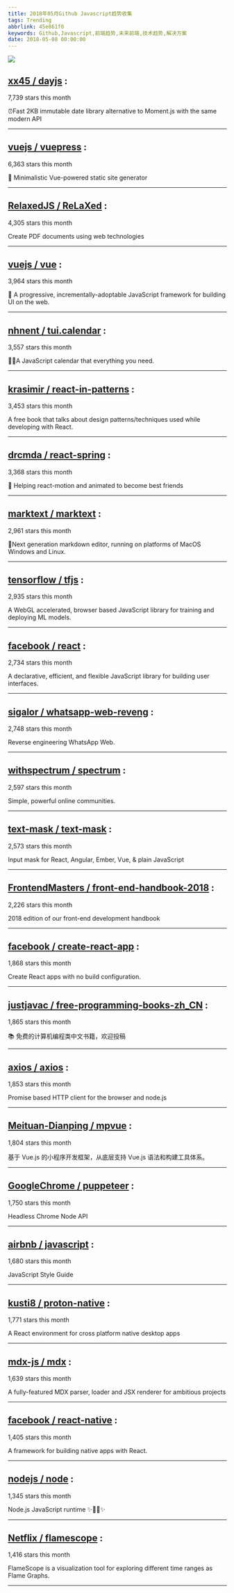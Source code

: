 ```yaml
---
title: 2018年05月Github Javascript趋势收集
tags: Trending
abbrlink: 45e861f0
keywords: Github,Javascript,前端趋势,未来前端,技术趋势,解决方案
date: 2018-05-08 00:00:00
---
```

![](/images/github_15.png)
##   [xx45 / dayjs](https://github.com/xx45/dayjs) : 
 
7,739 stars this month

⏰Fast 2KB immutable date library alternative to Moment.js with the same modern API 

---
##   [vuejs / vuepress](https://github.com/vuejs/vuepress) : 
 
6,363 stars this month

📝 Minimalistic Vue-powered static site generator 

---
##   [RelaxedJS / ReLaXed](https://github.com/RelaxedJS/ReLaXed) : 
 
4,305 stars this month

Create PDF documents using web technologies 

---
##   [vuejs / vue](https://github.com/vuejs/vue) : 
 
3,964 stars this month

🖖 A progressive, incrementally-adoptable JavaScript framework for building UI on the web. 

---
##   [nhnent / tui.calendar](https://github.com/nhnent/tui.calendar) : 
 
3,557 stars this month

🍞📅A JavaScript calendar that everything you need. 

---
##   [krasimir / react-in-patterns](https://github.com/krasimir/react-in-patterns) : 
 
3,453 stars this month

A free book that talks about design patterns/techniques used while developing with React. 

---
##   [drcmda / react-spring](https://github.com/drcmda/react-spring) : 
 
3,368 stars this month

🙌 Helping react-motion and animated to become best friends 

---
##   [marktext / marktext](https://github.com/marktext/marktext) : 
 
2,961 stars this month

📝Next generation markdown editor, running on platforms of MacOS Windows and Linux. 

---
##   [tensorflow / tfjs](https://github.com/tensorflow/tfjs) : 
 
2,935 stars this month

A WebGL accelerated, browser based JavaScript library for training and deploying ML models. 

---
##   [facebook / react](https://github.com/facebook/react) : 
 
2,734 stars this month

A declarative, efficient, and flexible JavaScript library for building user interfaces. 

---
##   [sigalor / whatsapp-web-reveng](https://github.com/sigalor/whatsapp-web-reveng) : 
 
2,748 stars this month

Reverse engineering WhatsApp Web. 

---
##   [withspectrum / spectrum](https://github.com/withspectrum/spectrum) : 
 
2,597 stars this month

Simple, powerful online communities. 

---
##   [text-mask / text-mask](https://github.com/text-mask/text-mask) : 
 
2,573 stars this month

Input mask for React, Angular, Ember, Vue, & plain JavaScript 

---
##   [FrontendMasters / front-end-handbook-2018](https://github.com/FrontendMasters/front-end-handbook-2018) : 
 
2,226 stars this month

2018 edition of our front-end development handbook 

---
##   [facebook / create-react-app](https://github.com/facebook/create-react-app) : 
 
1,868 stars this month

Create React apps with no build configuration. 

---
##   [justjavac / free-programming-books-zh_CN](https://github.com/justjavac/free-programming-books-zh_CN) : 
 
1,865 stars this month

📚 免费的计算机编程类中文书籍，欢迎投稿 

---
##   [axios / axios](https://github.com/axios/axios) : 
 
1,853 stars this month

Promise based HTTP client for the browser and node.js 

---
##   [Meituan-Dianping / mpvue](https://github.com/Meituan-Dianping/mpvue) : 
 
1,804 stars this month

基于 Vue.js 的小程序开发框架，从底层支持 Vue.js 语法和构建工具体系。 

---
##   [GoogleChrome / puppeteer](https://github.com/GoogleChrome/puppeteer) : 
 
1,750 stars this month

Headless Chrome Node API 

---
##   [airbnb / javascript](https://github.com/airbnb/javascript) : 
 
1,680 stars this month

JavaScript Style Guide 

---
##   [kusti8 / proton-native](https://github.com/kusti8/proton-native) : 
 
1,771 stars this month

A React environment for cross platform native desktop apps 

---
##   [mdx-js / mdx](https://github.com/mdx-js/mdx) : 
 
1,639 stars this month

A fully-featured MDX parser, loader and JSX renderer for ambitious projects 

---
##   [facebook / react-native](https://github.com/facebook/react-native) : 
 
1,405 stars this month

A framework for building native apps with React. 

---
##   [nodejs / node](https://github.com/nodejs/node) : 
 
1,345 stars this month

Node.js JavaScript runtime ✨🐢🚀✨ 

---
##   [Netflix / flamescope](https://github.com/Netflix/flamescope) : 
 
1,416 stars this month

FlameScope is a visualization tool for exploring different time ranges as Flame Graphs. 

---

